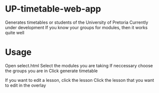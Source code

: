 # UP-timetable-web-app
 Generates timetables or students of the University of Pretoria
 Currently under development
 If you know your groups for modules, then it works quite well
# Usage
 Open select.html
 Select the modules you are taking
 If neccessary choose the groups you are in
 Click generate timetable

 If you want to edit a lesson, click the lesson
 Click the lesson that you want to edit in the overlay
 
